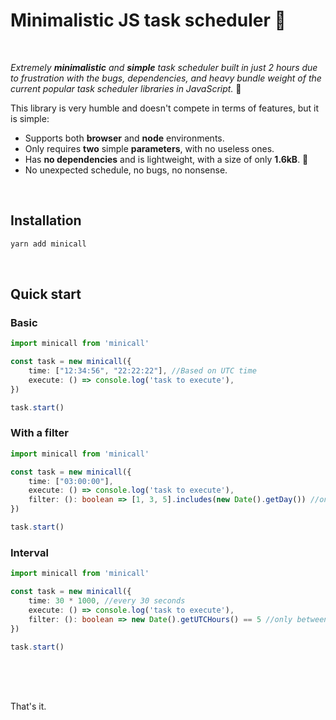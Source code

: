 # Minimalistic JS task scheduler 🛵

<br />

*Extremely **minimalistic** and **simple** task scheduler built in just 2 hours due to frustration with the bugs, dependencies, and heavy bundle weight of the current popular task scheduler libraries in JavaScript.* 😤

This library is very humble and doesn't compete in terms of features, but it is simple:

- Supports both **browser** and **node** environments.
- Only requires **two** simple **parameters**, with no useless ones.
- Has **no dependencies** and is lightweight, with a size of only **1.6kB**. 🎈
- No unexpected schedule, no bugs, no nonsense.


<br />

## Installation
```sh
yarn add minicall
```

<br />

## Quick start

### Basic

```ts
import minicall from 'minicall'

const task = new minicall({
    time: ["12:34:56", "22:22:22"], //Based on UTC time 
    execute: () => console.log('task to execute'),
})

task.start()
```

### With a filter

```ts
import minicall from 'minicall'

const task = new minicall({
    time: ["03:00:00"],
    execute: () => console.log('task to execute'),
    filter: (): boolean => [1, 3, 5].includes(new Date().getDay()) //only on Monday, Wednesday and Friday.
})

task.start()
```

### Interval

```ts
import minicall from 'minicall'

const task = new minicall({
    time: 30 * 1000, //every 30 seconds
    execute: () => console.log('task to execute'),
    filter: (): boolean => new Date().getUTCHours() == 5 //only between 5:00pm and 6:00pm
})

task.start()
```

<br />

<br />

<br />


That's it.

